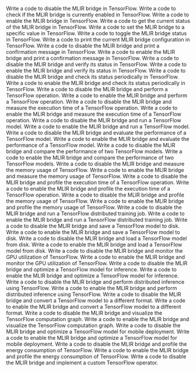 Write a code to disable the MLIR bridge in TensorFlow.
Write a code to check if the MLIR bridge is currently enabled in TensorFlow.
Write a code to enable the MLIR bridge in TensorFlow.
Write a code to get the current status of the MLIR bridge in TensorFlow.
Write a code to set the MLIR bridge to a specific value in TensorFlow.
Write a code to toggle the MLIR bridge status in TensorFlow.
Write a code to print the current MLIR bridge configuration in TensorFlow.
Write a code to disable the MLIR bridge and print a confirmation message in TensorFlow.
Write a code to enable the MLIR bridge and print a confirmation message in TensorFlow.
Write a code to disable the MLIR bridge and verify its status in TensorFlow.
Write a code to enable the MLIR bridge and verify its status in TensorFlow.
Write a code to disable the MLIR bridge and check its status periodically in TensorFlow.
Write a code to enable the MLIR bridge and check its status periodically in TensorFlow.
Write a code to disable the MLIR bridge and perform a TensorFlow operation.
Write a code to enable the MLIR bridge and perform a TensorFlow operation.
Write a code to disable the MLIR bridge and measure the execution time of a TensorFlow operation.
Write a code to enable the MLIR bridge and measure the execution time of a TensorFlow operation.
Write a code to disable the MLIR bridge and run a TensorFlow model.
Write a code to enable the MLIR bridge and run a TensorFlow model.
Write a code to disable the MLIR bridge and evaluate the performance of a TensorFlow model.
Write a code to enable the MLIR bridge and evaluate the performance of a TensorFlow model.
Write a code to disable the MLIR bridge and compare the performance of two TensorFlow models.
Write a code to enable the MLIR bridge and compare the performance of two TensorFlow models.
Write a code to disable the MLIR bridge and measure the memory usage of TensorFlow.
Write a code to enable the MLIR bridge and measure the memory usage of TensorFlow.
Write a code to disable the MLIR bridge and profile the execution time of a TensorFlow operation.
Write a code to enable the MLIR bridge and profile the execution time of a TensorFlow operation.
Write a code to disable the MLIR bridge and profile the memory usage of TensorFlow.
Write a code to enable the MLIR bridge and profile the memory usage of TensorFlow.
Write a code to disable the MLIR bridge and run a TensorFlow distributed training job.
Write a code to enable the MLIR bridge and run a TensorFlow distributed training job.
Write a code to disable the MLIR bridge and save a TensorFlow model to disk.
Write a code to enable the MLIR bridge and save a TensorFlow model to disk.
Write a code to disable the MLIR bridge and load a TensorFlow model from disk.
Write a code to enable the MLIR bridge and load a TensorFlow model from disk.
Write a code to disable the MLIR bridge and monitor the GPU utilization of TensorFlow.
Write a code to enable the MLIR bridge and monitor the GPU utilization of TensorFlow.
Write a code to disable the MLIR bridge and optimize a TensorFlow model for inference.
Write a code to enable the MLIR bridge and optimize a TensorFlow model for inference.
Write a code to disable the MLIR bridge and perform distributed inference using TensorFlow.
Write a code to enable the MLIR bridge and perform distributed inference using TensorFlow.
Write a code to disable the MLIR bridge and convert a TensorFlow model to a different format.
Write a code to enable the MLIR bridge and convert a TensorFlow model to a different format.
Write a code to disable the MLIR bridge and visualize the TensorFlow computation graph.
Write a code to enable the MLIR bridge and visualize the TensorFlow computation graph.
Write a code to disable the MLIR bridge and optimize a TensorFlow model for mobile deployment.
Write a code to enable the MLIR bridge and optimize a TensorFlow model for mobile deployment.
Write a code to disable the MLIR bridge and profile the energy consumption of TensorFlow.
Write a code to enable the MLIR bridge and profile the energy consumption of TensorFlow.
Write a code to disable the MLIR bridge and implement a custom TensorFlow operator.